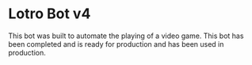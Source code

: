 # Lotro Bot v4

This bot was built to automate the playing of a video game. This bot has been completed and is ready for production and has been used in production.
